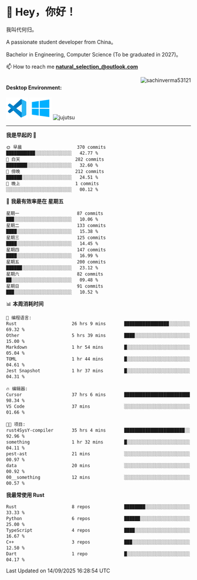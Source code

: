 # 👋 Hey，你好！

我叫代何归。

A passionate student developer from China。

Bachelor in Engineering, Computer Science (To be graduated in 2027)。

📫 How to reach me **natural_selection_@outlook.com**

<div style="display: flex; justify-content: space-between; align-items: flex-start;">
  <div>
    <h4>Desktop Environment: </h4>
    <span>
      <img style="margin: auto;" src="https://raw.githubusercontent.com/sachinverma53121/sachinverma53121/master/icons/vsc.png" alt=vs width="60" height="60"/>
      <img style="margin: auto;" src="https://raw.githubusercontent.com/sachinverma53121/sachinverma53121/master/icons/win10.png" alt=windows10 width="60" height="60"/>
      <img style="margin: auto;" src="https://img2023.cnblogs.com/blog/3292968/202505/3292968-20250515084111916-1835883071.png" alt=jujutsu width="60" height="60"/>
    </span>
  </div>
  <div>
    <img style="margin: auto;" src=https://github-readme-stats.vercel.app/api?username=Natural-selection1&show_icons=true alt=sachinverma53121 />
  </div>
</div>

---

<!--START_SECTION:waka-->
**我是早起的 🐤** 

```text
🌞 早晨                     370 commits         ███████████░░░░░░░░░░░░░░   42.77 % 
🌆 白天                     282 commits         ████████░░░░░░░░░░░░░░░░░   32.60 % 
🌃 傍晚                     212 commits         ██████░░░░░░░░░░░░░░░░░░░   24.51 % 
🌙 晚上                     1 commits           ░░░░░░░░░░░░░░░░░░░░░░░░░   00.12 % 
```
📅 **我最有效率是在 星期五** 

```text
星期一                      87 commits          ███░░░░░░░░░░░░░░░░░░░░░░   10.06 % 
星期二                      133 commits         ████░░░░░░░░░░░░░░░░░░░░░   15.38 % 
星期三                      125 commits         ████░░░░░░░░░░░░░░░░░░░░░   14.45 % 
星期四                      147 commits         ████░░░░░░░░░░░░░░░░░░░░░   16.99 % 
星期五                      200 commits         ██████░░░░░░░░░░░░░░░░░░░   23.12 % 
星期六                      82 commits          ██░░░░░░░░░░░░░░░░░░░░░░░   09.48 % 
星期日                      91 commits          ███░░░░░░░░░░░░░░░░░░░░░░   10.52 % 
```


📊 **本周消耗时间** 

```text
💬 编程语言: 
Rust                     26 hrs 9 mins       █████████████████░░░░░░░░   69.32 % 
Other                    5 hrs 39 mins       ████░░░░░░░░░░░░░░░░░░░░░   15.00 % 
Markdown                 1 hr 54 mins        █░░░░░░░░░░░░░░░░░░░░░░░░   05.04 % 
TOML                     1 hr 44 mins        █░░░░░░░░░░░░░░░░░░░░░░░░   04.61 % 
Jest Snapshot            1 hr 37 mins        █░░░░░░░░░░░░░░░░░░░░░░░░   04.31 % 

🔥 编辑器: 
Cursor                   37 hrs 6 mins       █████████████████████████   98.34 % 
VS Code                  37 mins             ░░░░░░░░░░░░░░░░░░░░░░░░░   01.66 % 

🐱‍💻 项目: 
rust4SysY-compiler       35 hrs 4 mins       ███████████████████████░░   92.96 % 
something                1 hr 32 mins        █░░░░░░░░░░░░░░░░░░░░░░░░   04.11 % 
pest-ast                 21 mins             ░░░░░░░░░░░░░░░░░░░░░░░░░   00.97 % 
data                     20 mins             ░░░░░░░░░░░░░░░░░░░░░░░░░   00.92 % 
00__something            12 mins             ░░░░░░░░░░░░░░░░░░░░░░░░░   00.57 % 
```

**我最常使用 Rust** 

```text
Rust                     8 repos             ████████░░░░░░░░░░░░░░░░░   33.33 % 
Python                   6 repos             ██████░░░░░░░░░░░░░░░░░░░   25.00 % 
TypeScript               4 repos             ████░░░░░░░░░░░░░░░░░░░░░   16.67 % 
C++                      3 repos             ███░░░░░░░░░░░░░░░░░░░░░░   12.50 % 
Dart                     1 repo              █░░░░░░░░░░░░░░░░░░░░░░░░   04.17 % 
```




 Last Updated on 14/09/2025 16:28:54 UTC
<!--END_SECTION:waka-->
